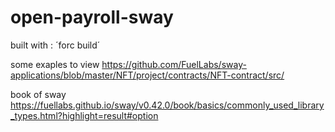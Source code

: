 # open-payroll-sway

built with :
´forc build´

some exaples to view
https://github.com/FuelLabs/sway-applications/blob/master/NFT/project/contracts/NFT-contract/src/

book of sway
https://fuellabs.github.io/sway/v0.42.0/book/basics/commonly_used_library_types.html?highlight=result#option
